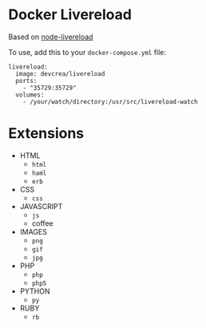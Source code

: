 # Docker Livereload

Based on [node-livereload](https://github.com/napcs/node-livereload)

To use, add this to your `docker-compose.yml` file:
```
livereload:
  image: devcrea/livereload
  ports:
    - "35729:35729"
  volumes:
    - /your/watch/directory:/usr/src/livereload-watch
```

# Extensions

- HTML
  * `html`
  * `haml`
  * `erb`
- CSS
  * `css`
- JAVASCRIPT
  * `js`
  * coffee
- IMAGES
  * `png`
  * `gif`
  * `jpg`
- PHP
  * `php`
  * `php5`
- PYTHON
  * `py`
- RUBY
  * `rb`
